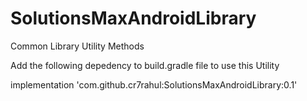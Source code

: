 # SolutionsMaxAndroidLibrary
Common Library Utility Methods

Add the following depedency to build.gradle file to use this Utility

implementation 'com.github.cr7rahul:SolutionsMaxAndroidLibrary:0.1'
